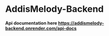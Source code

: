 # AddisMelody-Backend
<h4>Api documentation here <a href="https://addismelody-backend.onrender.com/api-docs">https://addismelody-backend.onrender.com/api-docs</a></h4>
